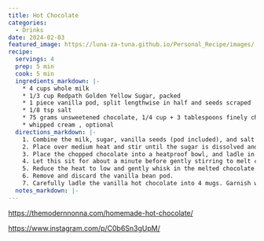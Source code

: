 ```yaml
---
title: Hot Chocolate
categories: 
  - Drinks
date: 2024-02-03
featured_image: https://luna-za-tuna.github.io/Personal_Recipe/images/
recipe:
  servings: 4
  prep: 5 min
  cook: 5 min
  ingredients_markdown: |-
    * 4 cups whole milk
    * 1/3 cup Redpath Golden Yellow Sugar, packed
    * 1 piece vanilla pod, split lengthwise in half and seeds scraped
    * 1/8 tsp salt
    * 75 grams unsweetened chocolate, 1/4 cup + 3 tablespoons finely chopped
    * whipped cream , optional
  directions_markdown: |-
    1. Combine the milk, sugar, vanilla seeds (pod included), and salt in a medium saucepan. 
    2. Place over medium heat and stir until the sugar is dissolved and the milk is steaming but not boiling.
    3. Place the chopped chocolate into a heatproof bowl, and ladle in about a cup or so of the steaming milk into the bowl of chopped chocolate. 
    4. Let this sit for about a minute before gently stirring to melt completely. Stir another ladle of milk into the bowl to make it easier to combine the chocolate mixture with the remaining milk.
    5. Reduce the heat to low and gently whisk in the melted chocolate. Stir until the chocolate is incorporated and the mixture is homogenous. 
    6. Remove and discard the vanilla bean pod.
    7. Carefully ladle the vanilla hot chocolate into 4 mugs. Garnish with whipped cream, and marshmallows or dust the tops with cocoa powder and enjoy!
  notes_markdown: |-
---
```

<https://themodernnonna.com/homemade-hot-chocolate/>

<https://www.instagram.com/p/C0b6Sn3gUpM/>